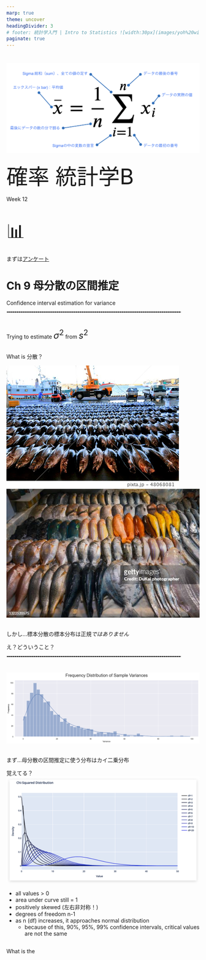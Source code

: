 ```yaml
---
marp: true
theme: uncover
headingDivider: 3
# footer: 統計学入門 | Intro to Statistics ![width:30px](images/yoh%20with%20globe.png)
paginate: true
---
```


<style>
small {font-size:0.8em}
medium {font-size:1.7em}
large {font-size:3.5em}
xlarge {font-size:4em}
gray {padding:20px;background-color:whitesmoke;font-weight:800;line-height:2.5}
red {color:red;font-weight:800;}
plum {padding:20px;background-color:plum;line-height:3;font-weight:800}
t1 { font-size:4em;font-weight:100;line-height:1}
xl { font-size:2.5em;font-weight:100;line-height:1}
xls { font-size:1.5em;font-weight:100;line-height:1}
h1,h2,h3,h4,h5{}
section {font-size:2em;font-weight:300;}
left {text-align:left;}
latex {font-size:2em;color:#444;line-height:1;font-weight:lighter}

.small {font-size:0.6em}
.large {font-size:2em}
.gray {padding:20px;background-color:whitesmoke;}
.plum {padding:20px;background-color:plum;}
hr{ border:1px dashed #ccc;width:90%;margin-bottom:40px}
</style>

# 

![bg opacity:.1](<../images/sigma mean.png>)

<xlarge>
確率
統計学B

</xlarge>

Week 12

#

<large>
📊
</large>

まずは[アンケート](https://docs.google.com/forms/d/e/1FAIpQLSdLaWaNsHySN7bw7A5hSl_OIc_nxpfeLZFA1xpDvHJi9BUUHA/viewform)


# Ch 9 母分散の区間推定

Confidence interval estimation for variance
<hr>

Trying to estimate <medium>$\sigma^2$</medium> from <medium>$s^2$</medium>

##

What is 分散？

![width:400](../Week11/images/tuna.webp) ![width:400](<images/many fish.jpg>)
##

しかし...標本分散の標本分布は正規*ではありません*

え？どういうこと？

<hr>

![width:800](<images/sample variance distributions.png>)

##

まず…母分散の区間推定に使う分布はカイ二乗分布

覚えてる？
![width:600](<images/chi chart.jpg>)
- all values > 0
- area under curve still = 1
- positively skewed (左右非対称！)
- degrees of freedom n-1
- as n (df) increases, it approaches normal distribution
  - because of this, 90%, 95%, 99% confidence intervals, critical values are not the same

##

What is the  